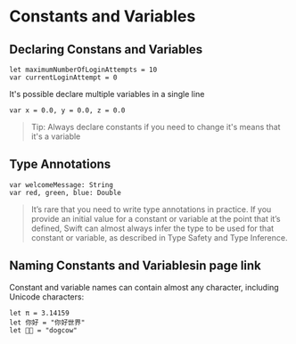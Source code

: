 # Constants and Variables

## Declaring Constans and Variables

```  
let maximumNumberOfLoginAttempts = 10
var currentLoginAttempt = 0
```

It's possible declare multiple variables in a single line

```
var x = 0.0, y = 0.0, z = 0.0
```

> Tip: Always declare constants if you need to change it's means that it's a variable

## Type Annotations
```
var welcomeMessage: String
var red, green, blue: Double
```

> It’s rare that you need to write type annotations in practice. If you provide an initial value for a constant or variable at the point that it’s defined, Swift can almost always infer the type to be used for that constant or variable, as described in Type Safety and Type Inference. 

## Naming Constants and Variablesin page link
Constant and variable names can contain almost any character, including Unicode characters:

```
let π = 3.14159
let 你好 = "你好世界"
let 🐶🐮 = "dogcow" 
```



